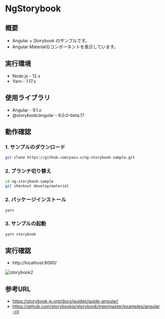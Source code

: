# NgStorybook

## 概要

- Angular + Storybook のサンプルです。
- Angular Materialのコンポーネントを表示しています。

## 実行環境

- Node.js - 12.x
- Yarn - 1.17.x

## 使用ライブラリ

- Angular - 9.1.x
- @storybook/angular - 6.0.0-beta.17

## 動作確認

### 1. サンプルのダウンロード

```bash
git clone https://github.com/yasu-s/ng-storybook-sample.git
```

### 2. ブランチ切り替え

```bash
cd ng-storybook-sample
git checkout develop/material
```

### 2. パッケージインストール  

```bash
yarn
```

### 3. サンプルの起動  

```bash
yarn storybook
```

## 実行確認

- http://localhost:8080/

![storybook2](https://user-images.githubusercontent.com/2668146/83318537-d9109180-a270-11ea-8662-75ae2d8833eb.png)

## 参考URL

- https://storybook.js.org/docs/guides/guide-angular/
- https://github.com/storybookjs/storybook/tree/master/examples/angular-cli
